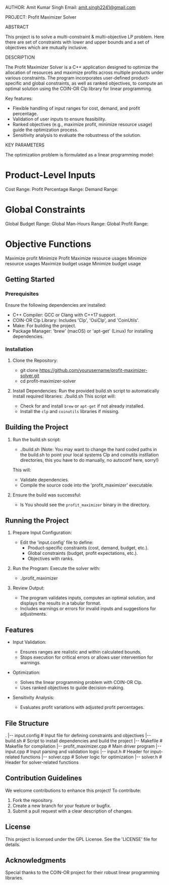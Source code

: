 AUTHOR: Amit Kumar Singh
Email: amit.singh2241@gmail.com

PROJECT: Profit Maximizer Solver

ABSTRACT

This project is to solve a multi-constraint & multi-objective LP problem.
Here there are set of constraints with lower and upper bounds and a set of objectives 
which are mutually inclusive.


DESCRIPTION

The Profit Maximizer Solver is a C++ application designed to optimize the allocation of resources 
and maximize profits across multiple products under various constraints. The program incorporates 
user-defined product-specific and global constraints, as well as ranked objectives, to compute an 
optimal solution using the COIN-OR Clp library for linear programming.

Key features:
- Flexible handling of input ranges for cost, demand, and profit percentage.
- Validation of user inputs to ensure feasibility.
- Ranked objectives (e.g., maximize profit, minimize resource usage) guide the optimization process.
- Sensitivity analysis to evaluate the robustness of the solution.


KEY PARAMETERS

The optimization problem is formulated as a linear programming model:

# Product-Level Inputs
Cost Range:
Profit Percentage Range:
Demand Range:

# Global Constraints
Global Budget Range:
Global Man-Hours Range:
Global Profit Range:

# Objective Functions
Maximize profit
Minimize Profit
Maximize resource usages
Minimize resource usages
Maximize budget usage
Minimize budget usage

## Getting Started

### Prerequisites

Ensure the following dependencies are installed:
- C++ Compiler: GCC or Clang with C++17 support.
- COIN-OR Clp Library: Includes 'Clp', 'OsiClp', and 'CoinUtils'.
- Make: For building the project.
- Package Manager: 'brew' (macOS) or 'apt-get' (Linux) for installing dependencies.

### Installation

1. Clone the Repository:
  
   - git clone https://github.com/yourusername/profit-maximizer-solver.git
   - cd profit-maximizer-solver

2. Install Dependencies:
   Run the provided build.sh script to automatically install required libraries:
   ./build.sh
   This script will:
   - Check for and install `brew` or `apt-get` if not already installed.
   - Install the `clp` and `coinutils` libraries if missing.

## Building the Project

1. Run the build.sh script:
   - ./build.sh (Note: You may want to change the hard coded paths in the build.sh to point
   your local systems Clp and coinutils instllation directories, this you have to do manually,
   no autoconf here, sorry!)
   
   This will:
   - Validate dependencies.
   - Compile the source code into the 'profit_maximizer' executable.

2. Ensure the build was successful:
   - ls
   You should see the `profit_maximizer` binary in the directory.

## Running the Project

1. Prepare Input Configuration:
   - Edit the 'input.config' file to define:
     - Product-specific constraints (cost, demand, budget, etc.).
     - Global constraints (budget, profit expectations, etc.).
     - Objectives with ranks.

2. Run the Program:
   Execute the solver with:
   - ./profit_maximizer

3. Review Output:
   - The program validates inputs, computes an optimal solution, and displays the results in a tabular format.
   - Includes warnings or errors for invalid inputs and suggestions for adjustments.

## Features

- Input Validation:
  - Ensures ranges are realistic and within calculated bounds.
  - Stops execution for critical errors or allows user intervention for warnings.

- Optimization:
  - Solves the linear programming problem with COIN-OR Clp.
  - Uses ranked objectives to guide decision-making.

- Sensitivity Analysis:
  - Evaluates profit variations with adjusted profit percentages.

## File Structure
.
|-- input.config      # Input file for defining constraints and objectives
|-- build.sh          # Script to install dependencies and build the project
|-- Makefile          # Makefile for compilation
|-- profit_maximizer.cpp  # Main driver program
|-- input.cpp         # Input parsing and validation logic
|-- input.h           # Header for input-related functions
|-- solver.cpp        # Solver logic for optimization
|-- solver.h          # Header for solver-related functions

## Contribution Guidelines

We welcome contributions to enhance this project! To contribute:
1. Fork the repository.
2. Create a new branch for your feature or bugfix.
3. Submit a pull request with a clear description of changes.

## License

This project is licensed under the GPL License. See the 'LICENSE' file for details.

## Acknowledgments

Special thanks to the COIN-OR project for their robust linear programming libraries.

